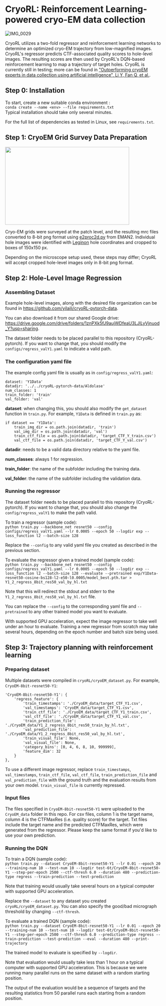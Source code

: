 # CryoRL: Reinforcement Learning-powered cryo-EM data collection

![IMG_0029](https://user-images.githubusercontent.com/109689432/183966746-42acd7a4-f482-4d35-b107-108bfc764c3d.jpg)

CryoRL utilizes a two-fold regressor and reinforcement learning networks to determine an optimized cryo-EM trajectory from low-magnified images. CryoRL's regressor predicts CTF-associated quality scores to hole-level images. The resulting scores are then used by CryoRL's DQN-based reinforcement learning to map a trajectory of target holes. CryoRL is currently still in testing; more can be found in ["Outperforming cryoEM experts in data collection using artificial intelligence", Li Y, Fan Q, et al.](https://www.biorxiv.org/content/10.1101/2022.06.17.496614v1.full).

## Step 0: Installation

To start, create a new suitable conda environment :  
`conda create --name <env> --file requirements.txt`  
Typical installation should take only several minutes.

For the full list of dependencies as tested in Linux, see `requirements.txt`.

## Step 1: CryoEM Grid Survey Data Preparation


  <img src="https://user-images.githubusercontent.com/109689432/183967204-659c0aa2-34e4-471b-9b85-309b5d7869df.jpg" width="400" height="250">


Cryo-EM grids were surveyed at the patch level, and the resulting mrc files converted to 8-bit png format using [e2proc2d.py](https://blake.bcm.edu/emanwiki/EMAN2/Programs/e2proc2d) from EMAN2. Individual hole images were identified with [Leginon](https://emg.nysbc.org/redmine/projects/leginon/wiki/Leginon_Homepage) hole coordinates and cropped to boxes of 150x150 px.

Depending on the microscope setup used, these steps may differ; CryoRL will accept cropped hole-level images only in 8-bit png format.

## Step 2: Hole-Level Image Regression

### Assembling Dataset

Example hole-level images, along with the desired file organization can be found in https://github.com/yilaili/cryoRL-pytorch-data.

You can also download it from our shared Google drive: https://drive.google.com/drive/folders/1znPXk5fJ9aujWDfeaU3LJlLyVjnuod_Y?usp=sharing.

The dataset folder needs to be placed parallel to this repository (CryoRL-pytorch). If you want to change that, you should modify the `configs/regress_valY1.yaml` to indicate a valid path.

### The configuration yaml file

The example config yaml file is usually as in `config/regress_valY1.yaml`:

```
dataset: 'Y1Data'
datadir: '../../cryoRL-pytorch-data/Aldolase'
num_classes: 1
train_folder: 'train'
val_folder: 'val'
```
**dataset**: when changing this, you should also modify the `get_dataset` function in `train.py`. For example, `Y1Data` is defined in `train.py` as:
```
if dataset == 'Y1Data':
    train_img_dir = os.path.join(datadir, 'train')
    val_img_dir = os.path.join(datadir, 'val')
    train_ctf_file = os.path.join(datadir, 'target_CTF_Y_train.csv')
    val_ctf_file = os.path.join(datadir, 'target_CTF_Y_val.csv')
```

**datadir**: needs to be a valid data directory relative to the yaml file.

**num_classes**: always 1 for regression.

**train_folder**: the name of the subfolder including the training data.

**val_folder**: the name of the subfolder including the validation data.


### Running the regressor

The dataset folder needs to be placed paralell to this repository (CryoRL-pytorch). If you want to change that, you should also change the `config/regress_valY1` to make the path valid.

To train a regressor (sample code):  
``python train.py --backbone_net resnet50 --config configs/regress_valY1.yaml --lr 0.0005 --epoch 50 --logdir exp --loss_function l2 --batch-size 128``

Replace the `--config` to any valid yaml file you created as described in the previous section.

To evaluate the regressor given a trained model (sample code):  
``python train.py --backbone_net resnet50 --config configs/regress_valY1.yaml --lr 0.0005 --epoch 50 --logdir exp --loss_function l2 --batch-size 128 --evaluate --pretrained exp/Y1Data-resnet50-cosine-bs128-l2-e50-l0.0005/model_best.pth.tar > Y1_2_regress_8bit_res50_val_by_hl.txt``

Note that this will redirect the stdout and stderr to the `Y1_2_regress_8bit_res50_val_by_hl.txt` file.

You can replace the `--config` to the corresponding yaml file and `--pretrained` to any other trained model you want to evaluate.

With supported GPU acceleration, expect the image regressor to take well under an hour to evaluate. Training a new regressor from scratch may take several hours, depending on the epoch number and batch size being used.

## Step 3: Trajectory planning with reinforcement learning

### Preparing dataset
Multiple datasets were compiled in `cryoRL/cryoEM_dataset.py`. For example, `CryoEM-8bit-resnet50-Y1`:
```
'CryoEM-8bit-resnet50-Y1': {
    'regress_feature': {
        'train_timestamps': './CryoEM_data/target_CTF_Y1.csv',
        'val_timestamps': 'CryoEM_data/target_CTF_Y1.csv',
        'train_ctf_file': './CryoEM_data/target_CTF_Y1_train.csv',
        'val_ctf_file': './CryoEM_data/target_CTF_Y1_val.csv',
        'train_prediction_file': './CryoEM_data/Y1_2_regress_8bit_res50_train_by_hl.txt',
        'val_prediction_file': './CryoEM_data/Y1_2_regress_8bit_res50_val_by_hl.txt',
        'train_visual_file': None,
        'val_visual_file': None,
        'category_bins': [0, 4, 6, 8, 10, 999999],
        'feature_dim': 32
    }
},
```

To use a different image regressor, replace `train_timestamps`, `val_timestamps`, `train_ctf_file`, `val_ctf_file`, `train_prediction_file` and `val_prediction_file` with the ground truth and the evaluation results from your own model. `train_visual_file` is currently repressed.

### Input files

The files specified in `CryoEM-8bit-resnet50-Y1` were uploaded to the `CryoEM_data` folder in this repo. For csv files, column 1 is the target name, column 4 is the CTFMaxRes (i.e. quality score) for the target. Txt files include the target name and the predicted CTFMaxRes, which were generated from the regressor. Please keep the same format if you'd like to use your own prediction.

### Running the DQN

To train a DQN (sample code):  
``python train.py --dataset CryoEM-8bit-resnet50-Y1 --lr 0.01 --epoch 20 --training-num 10 --test-num 10 --logdir test-6t/CryoEM-8bit-resnet50-Y1 --step-per-epoch 2500 --ctf-thresh 6.0 --duration 480 --prediction-type regress --train-prediction --test-prediction``  

Note that training would usually take several hours on a typical computer with supported GPU acceleration.

Replace the `--dataset` to any dataset you created `cryoRL/cryoEM_dataset.py`. You can also specify the good/bad micrograph threshold by changing `--ctf-thresh`.


To evaluate a trained DQN (sample code):  
``python train.py --dataset CryoEM-8bit-resnet50-Y1 --lr 0.01 --epoch 20 --training-num 10 --test-num 10 --logdir test-6t/CryoEM-8bit-resnet50-Y1 --step-per-epoch 2500 --ctf-thresh 6.0 --prediction-type regress --train-prediction --test-prediction --eval --duration 480 --print-trajectory``

The trained model to evaluate is specified by `--logdir`.

Note that evaluation would usually take less than 1 hour on a typical computer with supported GPU acceleration. This is because we were running many parallel runs on the same dataset with a random starting position.

The output of the evaluation would be a sequence of targets and the resulting statistics from 50 parallel runs each starting from a random position.
